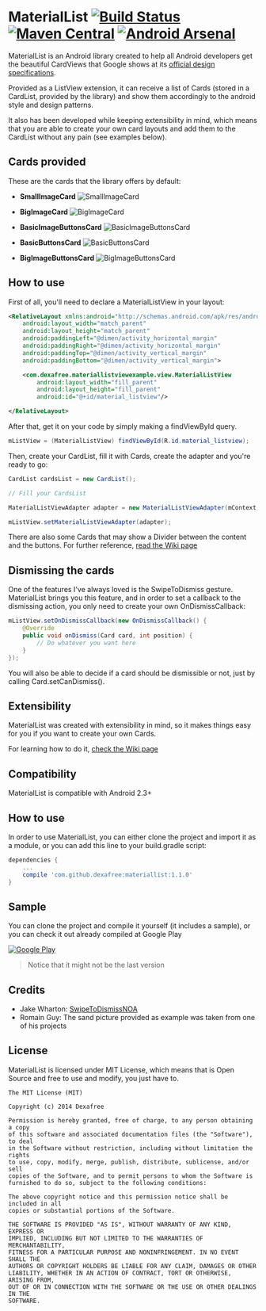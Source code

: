 # MaterialList [![Build Status](https://travis-ci.org/dexafree/MaterialList.svg?branch=master)](https://travis-ci.org/dexafree/MaterialList) [![Maven Central](https://maven-badges.herokuapp.com/maven-central/com.github.dexafree/materiallist/badge.svg?style=flat)](https://maven-badges.herokuapp.com/maven-central/com.github.dexafree/materiallist) [![Android Arsenal](https://img.shields.io/badge/Android%20Arsenal-MaterialList-brightgreen.svg?style=flat)](https://android-arsenal.com/details/1/1161)

MaterialList is an Android library created to help all Android developers get the beautiful CardViews that Google shows at its [official design specifications](http://www.google.com/design/spec/components/cards.html#cards-usage).

Provided as a ListView extension, it can receive a list of Cards (stored in a CardList, provided by the library) and show them accordingly to the android style and design patterns.

It also has been developed while keeping extensibility in mind, which means that you are able to create your own card layouts and add them to the CardList without any pain (see examples below).

## Cards provided
These are the cards that the library offers by default:
* **SmallImageCard**
![SmallImageCard](http://i.imgur.com/f5LLorA.png)

* **BigImageCard**
![BigImageCard](http://i.imgur.com/yW7uBNy.png)

* **BasicImageButtonsCard**
![BasicImageButtonsCard](http://i.imgur.com/ENxUGAw.png)

* **BasicButtonsCard**
![BasicButtonsCard](http://i.imgur.com/19xt1FX.png)

* **BigImageButtonsCard**
![BigImageButtonsCard](http://i.imgur.com/vr4vP6o.png)

## How to use
First of all, you'll need to declare a MaterialListView in your layout:
```xml
<RelativeLayout xmlns:android="http://schemas.android.com/apk/res/android"
    android:layout_width="match_parent"
    android:layout_height="match_parent"
    android:paddingLeft="@dimen/activity_horizontal_margin"
    android:paddingRight="@dimen/activity_horizontal_margin"
    android:paddingTop="@dimen/activity_vertical_margin"
    android:paddingBottom="@dimen/activity_vertical_margin">

    <com.dexafree.materiallistviewexample.view.MaterialListView
        android:layout_width="fill_parent"
        android:layout_height="fill_parent"
        android:id="@+id/material_listview"/>

</RelativeLayout>
```

After that, get it on your code by simply making a findViewById query.

```java
mListView = (MaterialListView) findViewById(R.id.material_listview);
```

Then, create your CardList, fill it with Cards, create the adapter and you're ready to go:

```java
CardList cardsList = new CardList();

// Fill your CardsList

MaterialListViewAdapter adapter = new MaterialListViewAdapter(mContext, cardsList);

mListView.setMaterialListViewAdapter(adapter);
```

There are also some Cards that may show a Divider between the content and the buttons. For further reference, [read the Wiki page](https://github.com/dexafree/MaterialList/wiki/Dividers)

## Dismissing the cards
One of the features I've always loved is the SwipeToDismiss gesture.
MaterialList brings you this feature, and in order to set a callback to the dismissing action, you only need to create your own OnDismissCallback:

```java
mListView.setOnDismissCallback(new OnDismissCallback() {
    @Override
    public void onDismiss(Card card, int position) {
        // Do whatever you want here
    }
});
```
You will also be able to decide if a card should be dismissible or not, just by calling Card.setCanDismiss().

## Extensibility
MaterialList was created with extensibility in mind, so it makes things easy for you if you want to create your own Cards.

For learning how to do it, [check the Wiki page](https://github.com/dexafree/MaterialList/wiki/Create-your-own-Cards)

## Compatibility
MaterialList is compatible with Android 2.3+

## How to use
In order to use MaterialList, you can either clone the project and import it as a module, or you can add this line to your build.gradle script:

```groovy
dependencies {
    ...
    compile 'com.github.dexafree:materiallist:1.1.0'
}
```

## Sample
You can clone the project and compile it yourself (it includes a sample), or you can check it out already compiled at Google Play

[![Google Play](http://developer.android.com/images/brand/en_generic_rgb_wo_45.png)](https://play.google.com/store/apps/details?id=com.dexafree.materiallistviewexample)

> Notice that it might not be the last version

## Credits
* Jake Wharton: [SwipeToDismissNOA](https://github.com/JakeWharton/SwipeToDismissNOA)
* Romain Guy: The sand picture provided as example was taken from one of his projects

## License

MaterialList is licensed under MIT License, which means that is Open Source and free to use and modify, you just have to.

```
The MIT License (MIT)

Copyright (c) 2014 Dexafree

Permission is hereby granted, free of charge, to any person obtaining a copy
of this software and associated documentation files (the "Software"), to deal
in the Software without restriction, including without limitation the rights
to use, copy, modify, merge, publish, distribute, sublicense, and/or sell
copies of the Software, and to permit persons to whom the Software is
furnished to do so, subject to the following conditions:

The above copyright notice and this permission notice shall be included in all
copies or substantial portions of the Software.

THE SOFTWARE IS PROVIDED "AS IS", WITHOUT WARRANTY OF ANY KIND, EXPRESS OR
IMPLIED, INCLUDING BUT NOT LIMITED TO THE WARRANTIES OF MERCHANTABILITY,
FITNESS FOR A PARTICULAR PURPOSE AND NONINFRINGEMENT. IN NO EVENT SHALL THE
AUTHORS OR COPYRIGHT HOLDERS BE LIABLE FOR ANY CLAIM, DAMAGES OR OTHER
LIABILITY, WHETHER IN AN ACTION OF CONTRACT, TORT OR OTHERWISE, ARISING FROM,
OUT OF OR IN CONNECTION WITH THE SOFTWARE OR THE USE OR OTHER DEALINGS IN THE
SOFTWARE.
```